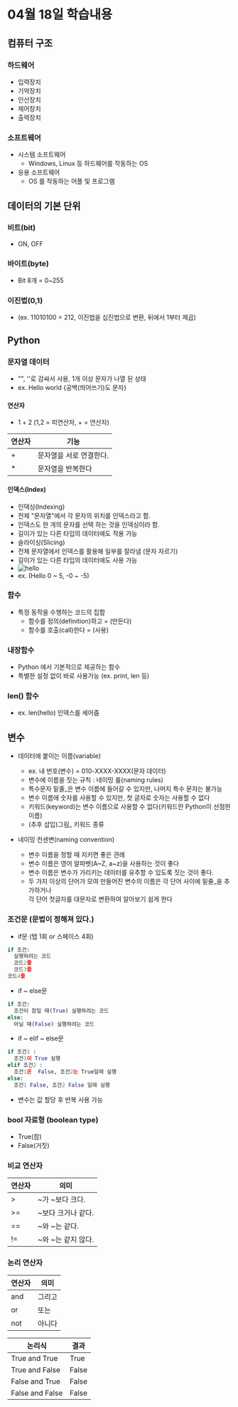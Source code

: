 # 04월 18일 학습내용

## 컴퓨터 구조
### 하드웨어
- 입력장치
- 기억장치
- 인산장치
- 제어장치
- 출력장치
### 소프트웨어
- 시스템 소프트웨어
  - Windows, Linux 등 하드웨어를 작동하는 OS
- 응용 소프트웨어
  - OS 를 작동하는 어플 및 프로그램

## 데이터의 기본 단위
### 비트(bit)
- ON, OFF
### 바이트(byte)
- Bit 8개 = 0~255
### 이진법(0,1)
- (ex. 11010100 = 212, 이진법을 십진법으로 변환, 뒤에서 1부터 제곱) 

## Python
### 문자열 데이터
- "", ''로 감싸서 사용, 1개 이상 문자가 나열 된 상태
- ex. Hello world {공백(띄어쓰기)도 문자}
#### 연산자
- 1 + 2 (1,2 = 피연산자,  + = 연산자)  

연산자  | 기능
-------|-------
\+ | 문자열을 서로 연결한다.
\* | 문자열을 반복한다
#### 인덱스(Index)
- 인덱싱(Indexing)
 - 전체 "문자열"에서 각 문자의 위치를 인덱스라고 함.
 - 인덱스도 한 개의 문자를 선택 하는 것을 인덱싱이라 함.
 - 길이가 있는 다른 타입의 데이터에도 적용 가능
- 슬라이싱(Slicing)
 - 전체 문자열에서 인덱스를 활용해 일부를 잘라냄 (문자 자르기)
 - 길이가 있는 다른 타입의 데이터에도 사용 가능
 - ![hello](https://user-images.githubusercontent.com/130967390/232816948-12d4b869-8e23-41dc-8ff1-369ec5685176.jpg)
 - ex. (Hello 0 ~ 5, -0 ~ -5)
### 함수
- 특정 동작을 수행하는 코드의 집합
  - 함수를 정의(definition)하고 = (만든다)
  - 함수를 호출(call)한다 = (사용)
### 내장함수
- Python 에서 기본적으로 제공하는 함수
- 특별한 설정 없이 바로 사용가능 (ex. print, len 등)
### len() 함수
- ex. len(hello) 인덱스를 세어줌

## 변수
- 데이터에 붙이는 이름(variable)
  - ex. 내 번호(변수) = 010-XXXX-XXXX(문자 데이터)
  - 변수에 이름을 짓는 규칙 : 네이밍 룰(naming rules)
  - 특수문자 밑줄_은 변수 이름에 들어갈 수 있지만, 나머지 특수 문자는 불가능
  - 변수 이름에 숫자를 사용할 수 있지만, 첫 글자로 숫자는 사용할 수 없다
  - 키워드(keyword)는 변수 이름으로 사용할 수 없다(키워드란 Python이 선점한 이름)
  - (추후 삽입)그림_ 키워드 종류  
  
- 네이밍 컨센변(naming convention)
  - 변수 이름을 정할 때 지키면 좋은 관례
  - 변수 이름은 영어 알파벳(A~Z, a~z)을 사용하는 것이 좋다
  - 변수 이름은 변수가 가리키는 데이터를 유추할 수 있도록 짓는 것이 좋다.
  - 두 가지 이상의 단어가 모여 만들어진 변수의 이름은 각 단어 사이에 밑줄_을 추가하거나  
  각 단어 첫글자를 대문자로 변환하여 알아보기 쉽게 한다
### 조건문 (문법이 정해져 있다.)
- if문 (탭 1회 or 스페이스 4회)  
```python
if 조건:  
  실행하려는 코드
  코드2줄
  코드3줄
코드4줄
```
- if ~ else문
```python
if 조건:
  조건이 참일 때(True) 실행하려는 코드
else:
  아닐 때(False) 실행하려는 코드
```
- if ~ elif ~ else문
```python
if 조건1 :
  조건1이 True 실행
elif 조건2 :
  조건1은  False, 조건2는 True일때 실행
else:
  조건1 False, 조건2 False 일때 실행
```
  - 변수는 값 할당 후 반복 사용 가능
### bool 자료형 (boolean type)
- True(참)
- False(거짓)
### 비교 연산자
연산자|의미
------|------
\> |~가 ~보다 크다.
\>= |~보다 크거나 같다.
\== | ~와 ~는 같다.
\!= | ~와 ~는 같지 않다.

### 논리 연산자
연산자|의미
------|------
and|그리고
or|또는
not|아니다

논리식|결과
-----|-----
True and True| True
True and False| False
False and True| False
False and False| False

